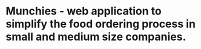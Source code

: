 # Munchies - web application to simplify the food ordering process in small and medium size companies.
